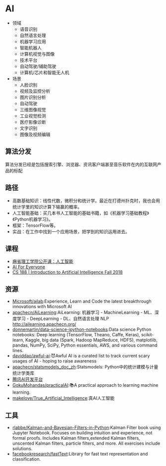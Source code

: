 # AI

* 领域
    - 语音识别
    - 自然语言处理
    - 机器学习应用
    - 智能机器人
    - 计算机视觉与图像
    - 技术平台
    - 自动驾驶/辅助驾驶
    - 计算机/芯片和智能无人机
* 场景
    - 人脸识别
    - 视频及监控分析
    - 图片识别分析
    - 自动驾驶
    - 三维图像视觉
    - 工业视觉检测
    - 医疗影像诊断
    - 文字识别
    - 图像及视频编辑

## 算法分发

算法分发已经是包括搜索引擎、浏览器、资讯客户端甚至音乐软件在内的互联网产品的标配

## 路径

- 高数基础知识：线性代数，微积分和统计学。最近在打德州扑克时，我也会用统计学里的知识计算下输赢的概率。
- 人工智能基础：买几本书人工智能的基础书籍，如《机器学习基础教程》《Python机器学习》。
- 框架：TensorFlow等。
- 实战：在工作中找到一个应用场景，把学到的知识运用进去。

## 课程

* [麻省理工学院公开课：人工智能](https://www.bilibili.com/video/av17963543)
* [AI For Everyone](https://www.coursera.org/learn/ai-for-everyone/)
* [CS 188 | Introduction to Artificial Intelligence Fall 2018](https://inst.eecs.berkeley.edu/~cs188/fa18/index.html)

## 资源

* [Microsoft/ailab](https://github.com/Microsoft/ailab):Experience, Learn and Code the latest breakthrough innovations with Microsoft AI
* [apachecn/AiLearning](https://github.com/apachecn/AiLearning):AiLearning: 机器学习 - MachineLearning - ML、深度学习 - DeepLearning - DL、自然语言处理 NLP http://ailearning.apachecn.org/
* [donnemartin/data-science-ipython-notebooks](https://github.com/donnemartin/data-science-ipython-notebooks#deep-learning):Data science Python notebooks: Deep learning (TensorFlow, Theano, Caffe, Keras), scikit-learn, Kaggle, big data (Spark, Hadoop MapReduce, HDFS), matplotlib, pandas, NumPy, SciPy, Python essentials, AWS, and various command lines.
* [daviddao/awful-ai](https://github.com/daviddao/awful-ai):😈Awful AI is a curated list to track current scary usages of AI - hoping to raise awareness
* [apachecn/statsmodels_doc_zh](https://github.com/apachecn/statsmodels_doc_zh):Statsmodels: Python中的统计建模与计量统计学类库
* [腾讯AI开发平台](https://ai.qq.com)
* [GokuMohandas/practicalAI](https://github.com/GokuMohandas/practicalAI):📚A practical approach to learning machine learning.
* [makelove/True_Artificial_Intelligence](https://github.com/makelove/True_Artificial_Intelligence):真AI人工智能

## 工具

* [rlabbe/Kalman-and-Bayesian-Filters-in-Python](https://github.com/rlabbe/Kalman-and-Bayesian-Filters-in-Python):Kalman Filter book using Jupyter Notebook. Focuses on building intuition and experience, not formal proofs. Includes Kalman filters,extended Kalman filters, unscented Kalman filters, particle filters, and more. All exercises include solutions.
* [facebookresearch/fastText](https://github.com/facebookresearch/fastText):Library for fast text representation and classification.
